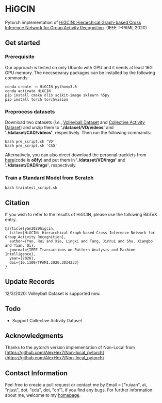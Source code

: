 # HiGCIN
Pytorch implementation of [HiGCIN: Hierarchical Graph-based Cross Inference Network for Group Activity Recognition](https://ieeexplore.ieee.org/stamp/stamp.jsp?tp=&arnumber=9241410). (IEEE T-PAMI, 2020)



## Get started
### Prerequisite
Our approach is tested on only Ubuntu with GPU and it needs at least 16G GPU memory. The neccseearay packages can be installed by the following commonds:
```
conda create -n HiGCIN python=3.6
conda activate HiGCIN
pip install cmake dlib scikit-image sklearn h5py
pip install torch torchvision
```
### Preprocess datasets
Download two datasets (*i.e.*, [Volleyball Dataset](http://vml.cs.sfu.ca/wp-content/uploads/volleyballdataset/volleyball.zip) and [Collective Activity Dataset](http://www.eecs.umich.edu/vision/activity-dataset.html)) and unzip them to **'./dataset/VD/videos'** and **'./dataset/CAD/videos'**, respectively. Then run the following commands:
```
bash pre_script.sh 'VD'
bash pre_script.sh 'CAD'
```

Alternatively, you can also direct download the personal tracklets from [here](https://pan.baidu.com/s/1Oi7Mpz8YhS9dmAC0JWziiA)(code is **o8fy**) and put them in **'./dataset/VD/imgs'** and **'./dataset/CAD/imgs'**, respectively.
### Train a Standard Model from Scratch
```
bash traintest_script.sh
```

## Citation
If you wish to refer to the results of HiGCIN, please use the following BibTeX entry.

```
@article{yan2020higcin,
  title={HiGCIN: Hierarchical Graph-based Cross Inference Network for Group Activity Recognition},
  author={Yan, Rui and Xie, Lingxi and Tang, Jinhui and Shu, Xiangbo and Tian, Qi},
  journal={IEEE Transactions on Pattern Analysis and Machine Intelligence},
  year={2020},
  doi={10.1109/TPAMI.2020.3034233}
}
```


## Update Records
12/3/2020: Volleyball Dataset is supported now.

## Todo
- Support Collective Activity Dataset


## Acknowledgments
Thanks to the pytorch version implementation of Non-Local from [https://github.com/AlexHex7/Non-local_pytorch](https://github.com/AlexHex7/Non-local_pytorch)

## Contact Information
Feel free to create a pull request or contact me by Email = ["ruiyan", at, "njust", dot, "edu", dot, "cn"], if you find any bugs. For further information about me, welcome to my [homepage](https://ruiyan1995.github.io/).